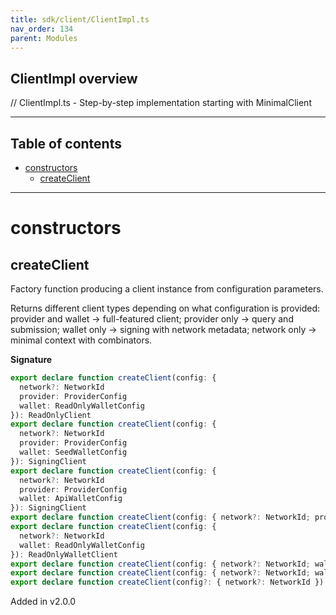 ```yaml
---
title: sdk/client/ClientImpl.ts
nav_order: 134
parent: Modules
---
```


## ClientImpl overview

// ClientImpl.ts - Step-by-step implementation starting with MinimalClient

---

<h2 class="text-delta">Table of contents</h2>

- [constructors](#constructors)
  - [createClient](#createclient)

---

# constructors

## createClient

Factory function producing a client instance from configuration parameters.

Returns different client types depending on what configuration is provided:
provider and wallet → full-featured client; provider only → query and submission;
wallet only → signing with network metadata; network only → minimal context with combinators.

**Signature**

```ts
export declare function createClient(config: {
  network?: NetworkId
  provider: ProviderConfig
  wallet: ReadOnlyWalletConfig
}): ReadOnlyClient
export declare function createClient(config: {
  network?: NetworkId
  provider: ProviderConfig
  wallet: SeedWalletConfig
}): SigningClient
export declare function createClient(config: {
  network?: NetworkId
  provider: ProviderConfig
  wallet: ApiWalletConfig
}): SigningClient
export declare function createClient(config: { network?: NetworkId; provider: ProviderConfig }): ProviderOnlyClient
export declare function createClient(config: {
  network?: NetworkId
  wallet: ReadOnlyWalletConfig
}): ReadOnlyWalletClient
export declare function createClient(config: { network?: NetworkId; wallet: SeedWalletConfig }): SigningWalletClient
export declare function createClient(config: { network?: NetworkId; wallet: ApiWalletConfig }): ApiWalletClient
export declare function createClient(config?: { network?: NetworkId }): MinimalClient
```

Added in v2.0.0
